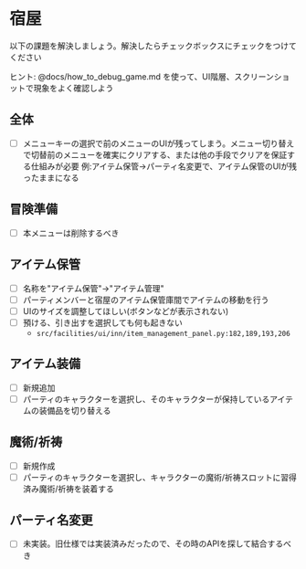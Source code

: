 # 宿屋

以下の課題を解決しましょう。解決したらチェックボックスにチェックをつけてください

ヒント: @docs/how_to_debug_game.md を使って、UI階層、スクリーンショットで現象をよく確認しよう

## 全体

* [ ] メニューキーの選択で前のメニューのUIが残ってしまう。メニュー切り替えで切替前のメニューを確実にクリアする、または他の手段でクリアを保証する仕組みが必要
例:アイテム保管->パーティ名変更で、アイテム保管のUIが残ったままになる

## 冒険準備

* [ ] 本メニューは削除するべき

## アイテム保管

* [ ] 名称を"アイテム保管"->"アイテム管理"
* [ ] パーティメンバーと宿屋のアイテム保管庫間でアイテムの移動を行う
* [ ] UIのサイズを調整してほしい(ボタンなどが表示されない)
* [ ] 預ける、引き出すを選択しても何も起きない
    * `src/facilities/ui/inn/item_management_panel.py:182,189,193,206`

## アイテム装備

* [ ] 新規追加
* [ ] パーティのキャラクターを選択し、そのキャラクターが保持しているアイテムの装備品を切り替える

## 魔術/祈祷

* [ ] 新規作成
* [ ] パーティのキャラクターを選択し、キャラクターの魔術/祈祷スロットに習得済み魔術/祈祷を装着する
 
## パーティ名変更

* [ ] 未実装。旧仕様では実装済みだったので、その時のAPIを探して結合するべき
